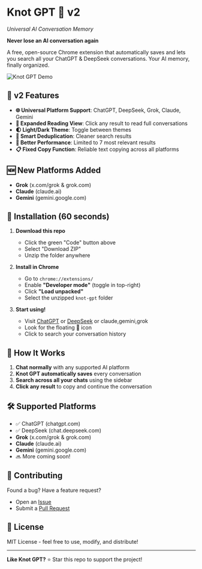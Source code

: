 # Knot GPT 🔗 v2 
*Universal AI Conversation Memory*

**Never lose an AI conversation again**

A free, open-source Chrome extension that automatically saves and lets you search all your ChatGPT & DeepSeek conversations. Your AI memory, finally organized.

![Knot GPT Demo](https://via.placeholder.com/800x400/1a1a1a/ffffff?text=Knot+GPT+in+Action)

## 🚀 v2 Features

- **🌐 Universal Platform Support**: ChatGPT, DeepSeek, Grok, Claude, Gemini
- **📖 Expanded Reading View**: Click any result to read full conversations
- **🌓 Light/Dark Theme**: Toggle between themes
- **🎯 Smart Deduplication**: Cleaner search results
- **📱 Better Performance**: Limited to 7 most relevant results
- **📋 Fixed Copy Function**: Reliable text copying across all platforms

## 🆕 New Platforms Added
- **Grok** (x.com/grok & grok.com)
- **Claude** (claude.ai)
- **Gemini** (gemini.google.com)
## 🚀 Installation (60 seconds)

1. **Download this repo**
   - Click the green "Code" button above
   - Select "Download ZIP"
   - Unzip the folder anywhere

2. **Install in Chrome**
   - Go to `chrome://extensions/`
   - Enable **"Developer mode"** (toggle in top-right)
   - Click **"Load unpacked"**
   - Select the unzipped `knot-gpt` folder

3. **Start using!**
   - Visit [ChatGPT](https://chatgpt.com) or [DeepSeek](https://chat.deepseek.com) or claude,gemini,grok
   - Look for the floating 🔗 icon
   - Click to search your conversation history

## 🎥 How It Works

1. **Chat normally** with any supported AI platform
2. **Knot GPT automatically saves** every conversation
3. **Search across all your chats** using the sidebar
4. **Click any result** to copy and continue the conversation

## 🛠 Supported Platforms

- ✅ ChatGPT (chatgpt.com)
- ✅ DeepSeek (chat.deepseek.com)
- **Grok** (x.com/grok & grok.com)
- **Claude** (claude.ai)
- **Gemini** (gemini.google.com)
- 🔜 More coming soon!

## 🤝 Contributing

Found a bug? Have a feature request? 
- Open an [Issue](../../issues)
- Submit a [Pull Request](../../pulls)

## 📄 License

MIT License - feel free to use, modify, and distribute!

---

**Like Knot GPT?** ⭐ Star this repo to support the project!
